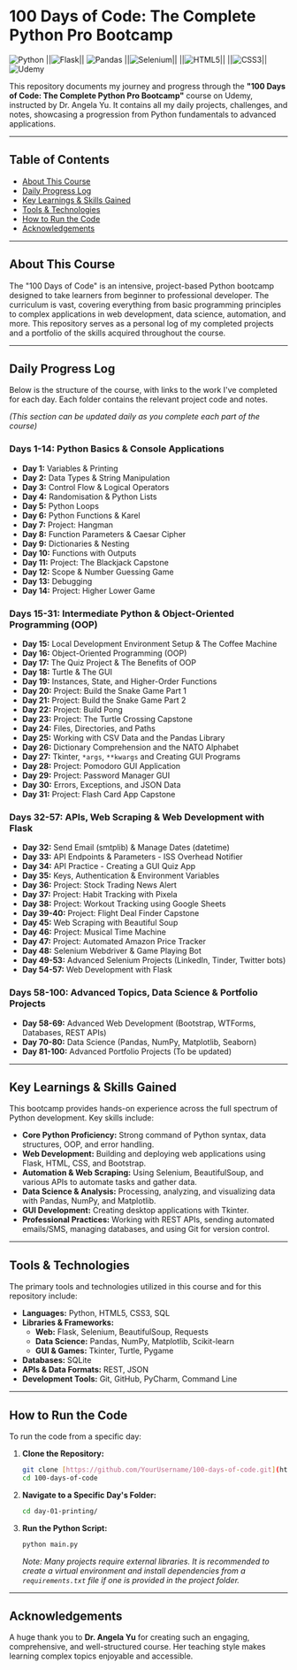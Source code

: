 # 100 Days of Code: The Complete Python Pro Bootcamp

![Python](https://img.shields.io/badge/Python-3776AB?style=for-the-badge&logo=python&logoColor=white)
||![Flask](https://img.shields.io/badge/Flask-000000?style=for-the-badge&logo=flask&logoColor=white)||
![Pandas](https://img.shields.io/badge/Pandas-150458?style=for-the-badge&logo=pandas&logoColor=white)
||![Selenium](https://img.shields.io/badge/Selenium-43B02A?style=for-the-badge&logo=selenium&logoColor=white)||
||![HTML5](https://img.shields.io/badge/HTML5-E34F26?style=for-the-badge&logo=html5&logoColor=white)||
||![CSS3](https://img.shields.io/badge/CSS3-1572B6?style=for-the-badge&logo=css3&logoColor=white)||
![Udemy](https://img.shields.io/badge/Udemy-A435F0?style=for-the-badge&logo=Udemy&logoColor=white)


This repository documents my journey and progress through the **"100 Days of Code: The Complete Python Pro Bootcamp"** course on Udemy, instructed by Dr. Angela Yu. It contains all my daily projects, challenges, and notes, showcasing a progression from Python fundamentals to advanced applications.

---

## Table of Contents

* [About This Course](#about-this-course)
* [Daily Progress Log](#daily-progress-log)
* [Key Learnings & Skills Gained](#key-learnings--skills-gained)
* [Tools & Technologies](#tools--technologies)
* [How to Run the Code](#how-to-run-the-code)
* [Acknowledgements](#acknowledgements)

---

## About This Course

The "100 Days of Code" is an intensive, project-based Python bootcamp designed to take learners from beginner to professional developer. The curriculum is vast, covering everything from basic programming principles to complex applications in web development, data science, automation, and more. This repository serves as a personal log of my completed projects and a portfolio of the skills acquired throughout the course.

---

## Daily Progress Log

Below is the structure of the course, with links to the work I've completed for each day. Each folder contains the relevant project code and notes.

*(This section can be updated daily as you complete each part of the course)*

### **Days 1-14: Python Basics & Console Applications**
- **Day 1:** Variables & Printing
- **Day 2:** Data Types & String Manipulation
- **Day 3:** Control Flow & Logical Operators
- **Day 4:** Randomisation & Python Lists
- **Day 5:** Python Loops
- **Day 6:** Python Functions & Karel
- **Day 7:** Project: Hangman
- **Day 8:** Function Parameters & Caesar Cipher
- **Day 9:** Dictionaries & Nesting
- **Day 10:** Functions with Outputs
- **Day 11:** Project: The Blackjack Capstone
- **Day 12:** Scope & Number Guessing Game
- **Day 13:** Debugging
- **Day 14:** Project: Higher Lower Game

### **Days 15-31: Intermediate Python & Object-Oriented Programming (OOP)**
- **Day 15:** Local Development Environment Setup & The Coffee Machine
- **Day 16:** Object-Oriented Programming (OOP)
- **Day 17:** The Quiz Project & The Benefits of OOP
- **Day 18:** Turtle & The GUI
- **Day 19:** Instances, State, and Higher-Order Functions
- **Day 20:** Project: Build the Snake Game Part 1
- **Day 21:** Project: Build the Snake Game Part 2
- **Day 22:** Project: Build Pong
- **Day 23:** Project: The Turtle Crossing Capstone
- **Day 24:** Files, Directories, and Paths
- **Day 25:** Working with CSV Data and the Pandas Library
- **Day 26:** Dictionary Comprehension and the NATO Alphabet
- **Day 27:** Tkinter, `*args`, `**kwargs` and Creating GUI Programs
- **Day 28:** Project: Pomodoro GUI Application
- **Day 29:** Project: Password Manager GUI
- **Day 30:** Errors, Exceptions, and JSON Data
- **Day 31:** Project: Flash Card App Capstone

### **Days 32-57: APIs, Web Scraping & Web Development with Flask**
- **Day 32:** Send Email (smtplib) & Manage Dates (datetime)
- **Day 33:** API Endpoints & Parameters - ISS Overhead Notifier
- **Day 34:** API Practice - Creating a GUI Quiz App
- **Day 35:** Keys, Authentication & Environment Variables
- **Day 36:** Project: Stock Trading News Alert
- **Day 37:** Project: Habit Tracking with Pixela
- **Day 38:** Project: Workout Tracking using Google Sheets
- **Day 39-40:** Project: Flight Deal Finder Capstone
- **Day 45:** Web Scraping with Beautiful Soup
- **Day 46:** Project: Musical Time Machine
- **Day 47:** Project: Automated Amazon Price Tracker
- **Day 48:** Selenium Webdriver & Game Playing Bot
- **Day 49-53:** Advanced Selenium Projects (LinkedIn, Tinder, Twitter bots)
- **Day 54-57:** Web Development with Flask

### **Days 58-100: Advanced Topics, Data Science & Portfolio Projects**
- **Day 58-69:** Advanced Web Development (Bootstrap, WTForms, Databases, REST APIs)
- **Day 70-80:** Data Science (Pandas, NumPy, Matplotlib, Seaborn)
- **Day 81-100:** Advanced Portfolio Projects (To be updated)

---

## Key Learnings & Skills Gained

This bootcamp provides hands-on experience across the full spectrum of Python development. Key skills include:

* **Core Python Proficiency:** Strong command of Python syntax, data structures, OOP, and error handling.
* **Web Development:** Building and deploying web applications using Flask, HTML, CSS, and Bootstrap.
* **Automation & Web Scraping:** Using Selenium, BeautifulSoup, and various APIs to automate tasks and gather data.
* **Data Science & Analysis:** Processing, analyzing, and visualizing data with Pandas, NumPy, and Matplotlib.
* **GUI Development:** Creating desktop applications with Tkinter.
* **Professional Practices:** Working with REST APIs, sending automated emails/SMS, managing databases, and using Git for version control.

---

## Tools & Technologies

The primary tools and technologies utilized in this course and for this repository include:

* **Languages:** Python, HTML5, CSS3, SQL
* **Libraries & Frameworks:**
    * **Web:** Flask, Selenium, BeautifulSoup, Requests
    * **Data Science:** Pandas, NumPy, Matplotlib, Scikit-learn
    * **GUI & Games:** Tkinter, Turtle, Pygame
* **Databases:** SQLite
* **APIs & Data Formats:** REST, JSON
* **Development Tools:** Git, GitHub, PyCharm, Command Line

---

## How to Run the Code

To run the code from a specific day:

1.  **Clone the Repository:**
    ```bash
    git clone [https://github.com/YourUsername/100-days-of-code.git](https://github.com/YourUsername/100-days-of-code.git)
    cd 100-days-of-code
    ```
2.  **Navigate to a Specific Day's Folder:**
    ```bash
    cd day-01-printing/
    ```
3.  **Run the Python Script:**
    ```bash
    python main.py
    ```
    *Note: Many projects require external libraries. It is recommended to create a virtual environment and install dependencies from a `requirements.txt` file if one is provided in the project folder.*

---

## Acknowledgements

A huge thank you to **Dr. Angela Yu** for creating such an engaging, comprehensive, and well-structured course. Her teaching style makes learning complex topics enjoyable and accessible.
